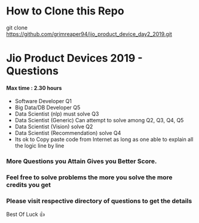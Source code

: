 # How to Clone this Repo

git clone https://github.com/grimreaper94/jio_product_device_day2_2019.git


# Jio Product Devices 2019 - Questions



#### Max time : 2.30 hours

- Software Developer Q1
- Big Data/DB Developer Q5
- Data Scientist (nlp) must solve Q3
- Data Scientist (Generic) Can attempt to solve among Q2, Q3, Q4, Q5
- Data Scientist (Vision) solve Q2
- Data Scientist (Recommendation) solve Q4
- Its ok to Copy paste code from Internet as long as one able to explain all the logic line by line

### More Questions you Attain Gives you Better Score.
### Feel free to solve problems the more you solve the more credits you get



### Please visit respective directory of questions to get the details


 
Best Of Luck :+1: 
    
